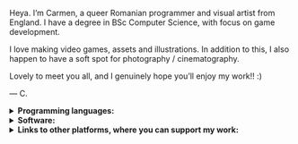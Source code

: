 Heya. I’m Carmen, a queer Romanian programmer and visual artist from England. I have a degree in BSc Computer Science, with focus on game development. </p>
I love making video games, assets and illustrations. In addition to this, I also happen to have a soft spot for photography / cinematography. </p>
Lovely to meet you all, and I genuinely hope you’ll enjoy my work!! :) </p>
— C.

<details>
<summary> <b> Programming languages: </b> </summary>
<br>
<img src="https://img.shields.io/badge/Java-000000?style=for-the-badge" /> </a>
<img src="https://img.shields.io/badge/C-A8B9CC?style=for-the-badge&logo=C&logoColor=white" /> </a>
<img src="https://img.shields.io/badge/C++-00599C?style=for-the-badge&logo=Cplusplus&logoColor=white" /> </a>
<img src="https://img.shields.io/badge/C Sharp-239120?style=for-the-badge&logo=Csharp&logoColor=white" /> </a>
<br>
<img src="https://img.shields.io/badge/OpenGL-5586A4?style=for-the-badge&logo=opengl&logoColor=white" /> </a>
<br>
<details>
<summary> <b> also familiar with: </b> </summary>
<br>
<img src="https://img.shields.io/badge/Bash Shell-4EAA25?style=for-the-badge&logo=gnu bash&logoColor=white" /> </a>
<img src="https://img.shields.io/badge/MATLAB-000000?style=for-the-badge" /> </a>
<img src="https://img.shields.io/badge/HTML-E34F26?style=for-the-badge&logo=html5&logoColor=white" /> </a>
<img src="https://img.shields.io/badge/CSS-1572B6?style=for-the-badge&logo=css3&logoColor=white" /> </a>
<img src="https://img.shields.io/badge/Python-3776AB?style=for-the-badge&logo=python&logoColor=white" /> </a>
</details>
</details>

<details>
<summary> <b> Software: </b> </summary>
<br>
<img src="https://img.shields.io/badge/Unity-000000?style=for-the-badge&logo=unity&logoColor=white" /> </a>
<img src="https://img.shields.io/badge/Visual Studio-5C2D91?style=for-the-badge&logo=visualstudio&logoColor=white" /> </a>
<img src="https://img.shields.io/badge/Visual Studio Code-007ACC?style=for-the-badge&logo=visualstudiocode&logoColor=white" /> </a>

</details>

<details>
<summary> <b> Links to other platforms, where you can support my work: </b> </summary>
<br>
<details>
  <summary> <b> resume / portfolio: </b> </summary>
  <br>
  <a href="" target="_blank"> <img src="https://img.shields.io/badge/Linkedin-0A66C2?style=for-the-badge&logo=linkedin&logoColor=white" /> </a>
  <a href="https://www.artstation.com/lu_carmenrd" target="_blank"> <img src="https://img.shields.io/badge/ArtStation-13AFF0?style=for-the-badge&logo=artstation&logoColor=white" /> </a>
  <a href="https://www.behance.net/lu-carmenrd" target="_blank"> <img src="https://img.shields.io/badge/Behance-1769FF?style=for-the-badge&logo=behance&logoColor=white" /> </a>
  <a href="https://lucie-raoux.tumblr.com/" target="_blank"> <img src="https://img.shields.io/badge/Tumblr-36465D?style=for-the-badge&logo=tumblr&logoColor=white" /> </a>
  <a href="https://vimeo.com/lucarmenrd" target="_blank"> <img src="https://img.shields.io/badge/Vimeo-1AB7EA?style=for-the-badge&logo=vimeo&logoColor=white" /> </a>
  <a href="https://lucarmenrd.itch.io/" target="_blank"> <img src="https://img.shields.io/badge/Itch.io-FA5C5C?style=for-the-badge&logo=itchdotio&logoColor=white" /> </a>
</details>

<details>
  <summary> <b> devlogs: </b> </summary>
  <br>
  <a href="https://mastodon.gamedev.place/@lu_carmenrd" target="_blank"> <img src="https://img.shields.io/badge/Mastodon-6364FF?style=for-the-badge&logo=mastodon&logoColor=white" /> </a>
  <a href="https://cohost.org/lu-carmenrd" target="_blank"> <img src="https://img.shields.io/badge/cohost-83254f?style=for-the-badge" /> </a>
</details>

<details>
  <summary> <b> devlogs and artwork: </b> </summary>
  <br>
  <a href="https://twitter.com/lucie_raoux?t=-bhoxfmpuLilcT17VgbsFQ&s=09" target="_blank"> <img src="https://img.shields.io/badge/Twitter-1DA1F2?style=for-the-badge&logo=twitter&logoColor=white" /> </a>
  <a href="" target="_blank"> <img src="https://img.shields.io/badge/Hive-FF7A00?style=for-the-badge&logo=hive&logoColor=white" /> </a>
</details>

<details>
  <summary> <b> artwork only: </b> </summary>
  <br>
  <a href="https://instagram.com/lucie.raouxart?igshid=YmMyMTA2M2Y=" target="_blank"> <img src="https://img.shields.io/badge/Instagram-E4405F?style=for-the-badge&logo=instagram&logoColor=white" /> </a>
  <a href="https://inkblotapp.page.link/a2tF" target="_blank"> <img src="https://img.shields.io/badge/Inkblot-f7033c?style=for-the-badge" /> </a>
  <a href="http://www.artfol.me/lucie_raoux" target="_blank"> <img src="https://img.shields.io/badge/Artfol-ec7480?style=for-the-badge" /> </a>
  <a href="https://www.pillowfort.social/lucie_raoux" target="_blank"> <img src="https://img.shields.io/badge/Pillowfort-232b40?style=for-the-badge" /> </a>
  <a href="https://www.pixiv.net/users/88165849" target="_blank"> <img src="https://img.shields.io/badge/Pixiv-0096FA?style=for-the-badge&logo=pixiv&logoColor=white" /> </a>
</details>

<details>
  <summary> <b> photography: </b> </summary>
  <br>
  <a href="https://www.flickr.com/people/lucie_raoux/" target="_blank"> <img src="https://img.shields.io/badge/Flickr-0063DC?style=for-the-badge&logo=flickr&logoColor=white" /> </a>
  <a href="https://500px.com/p/lucie_raoux" target="_blank"> <img src="https://img.shields.io/badge/500px-0099E5?style=for-the-badge&logo=500px&logoColor=white" /> </a>
  <a href="https://vsco.co/lucie-raoux" target="_blank"> <img src="https://img.shields.io/badge/VSCO-000000?style=for-the-badge&logo=vsco&logoColor=white" /> </a>
</details>
</details>
